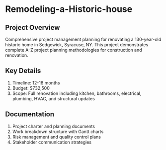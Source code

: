 # Remodeling-a-Historic-house

## Project Overview

Comprehensive project management planning for renovating a 130-year-old historic home in Sedgewick, Syracuse, NY. This project demonstrates complete A-Z project planning methodologies for construction and renovation.

## Key Details

1. Timeline: 12-18 months
2. Budget: $732,500
3. Scope: Full renovation including kitchen, bathrooms, electrical, plumbing, HVAC, and structural updates

## Documentation

1. Project charter and planning documents
2. Work breakdown structure with Gantt charts
3. Risk management and quality control plans
4. Stakeholder communication strategies
